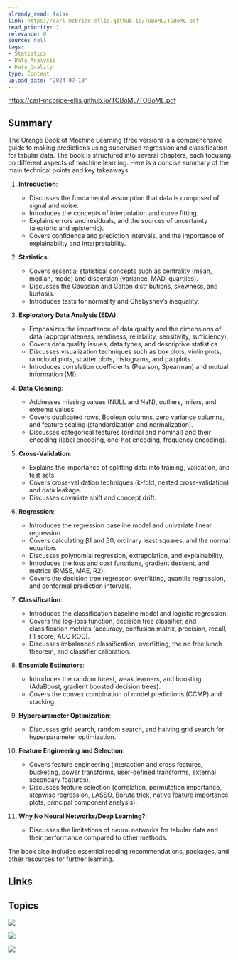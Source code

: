 ```yaml
---
already_read: false
link: https://carl-mcbride-ellis.github.io/TOBoML/TOBoML.pdf
read_priority: 1
relevance: 0
source: null
tags:
- Statistics
- Data_Analysis
- Data_Quality
type: Content
upload_date: '2024-07-10'
---
```


https://carl-mcbride-ellis.github.io/TOBoML/TOBoML.pdf
## Summary

The Orange Book of Machine Learning (free version) is a comprehensive guide to making predictions using supervised regression and classification for tabular data. The book is structured into several chapters, each focusing on different aspects of machine learning. Here is a concise summary of the main technical points and key takeaways:

1. **Introduction**:
   - Discusses the fundamental assumption that data is composed of signal and noise.
   - Introduces the concepts of interpolation and curve fitting.
   - Explains errors and residuals, and the sources of uncertainty (aleatoric and epistemic).
   - Covers confidence and prediction intervals, and the importance of explainability and interpretability.

2. **Statistics**:
   - Covers essential statistical concepts such as centrality (mean, median, mode) and dispersion (variance, MAD, quartiles).
   - Discusses the Gaussian and Galton distributions, skewness, and kurtosis.
   - Introduces tests for normality and Chebyshev’s inequality.

3. **Exploratory Data Analysis (EDA)**:
   - Emphasizes the importance of data quality and the dimensions of data (appropriateness, readiness, reliability, sensitivity, sufficiency).
   - Covers data quality issues, data types, and descriptive statistics.
   - Discusses visualization techniques such as box plots, violin plots, raincloud plots, scatter plots, histograms, and pairplots.
   - Introduces correlation coefficients (Pearson, Spearman) and mutual information (MI).

4. **Data Cleaning**:
   - Addresses missing values (NULL and NaN), outliers, inliers, and extreme values.
   - Covers duplicated rows, Boolean columns, zero variance columns, and feature scaling (standardization and normalization).
   - Discusses categorical features (ordinal and nominal) and their encoding (label encoding, one-hot encoding, frequency encoding).

5. **Cross-Validation**:
   - Explains the importance of splitting data into training, validation, and test sets.
   - Covers cross-validation techniques (k-fold, nested cross-validation) and data leakage.
   - Discusses covariate shift and concept drift.

6. **Regression**:
   - Introduces the regression baseline model and univariate linear regression.
   - Covers calculating β1 and β0, ordinary least squares, and the normal equation.
   - Discusses polynomial regression, extrapolation, and explainability.
   - Introduces the loss and cost functions, gradient descent, and metrics (RMSE, MAE, R2).
   - Covers the decision tree regressor, overfitting, quantile regression, and conformal prediction intervals.

7. **Classification**:
   - Introduces the classification baseline model and logistic regression.
   - Covers the log-loss function, decision tree classifier, and classification metrics (accuracy, confusion matrix, precision, recall, F1 score, AUC ROC).
   - Discusses imbalanced classification, overfitting, the no free lunch theorem, and classifier calibration.

8. **Ensemble Estimators**:
   - Introduces the random forest, weak learners, and boosting (AdaBoost, gradient boosted decision trees).
   - Covers the convex combination of model predictions (CCMP) and stacking.

9. **Hyperparameter Optimization**:
   - Discusses grid search, random search, and halving grid search for hyperparameter optimization.

10. **Feature Engineering and Selection**:
    - Covers feature engineering (interaction and cross features, bucketing, power transforms, user-defined transforms, external secondary features).
    - Discusses feature selection (correlation, permutation importance, stepwise regression, LASSO, Boruta trick, native feature importance plots, principal component analysis).

11. **Why No Neural Networks/Deep Learning?**:
    - Discusses the limitations of neural networks for tabular data and their performance compared to other methods.

The book also includes essential reading recommendations, packages, and other resources for further learning.
## Links


## Topics

![](topics/Concept/AutoML)

![](topics/Concept/Knowledge%20Graphs)

![](topics/Concept/Reinforcement%20Learning%20from%20Human%20Feedback%20RLHF)